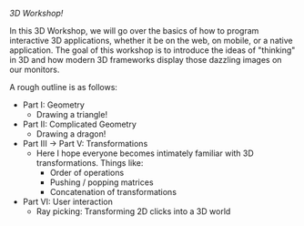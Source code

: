 *3D Workshop!*

In this 3D Workshop, we will go over the basics of how to program interactive 3D applications, whether it be on the web, on mobile, or a native application. The goal of this workshop is to introduce the ideas of "thinking" in 3D and how modern 3D frameworks display those dazzling images on our monitors.

A rough outline is as follows:

* Part I: Geometry
    * Drawing a triangle!
* Part II: Complicated Geometry
    * Drawing a dragon!
* Part III -> Part V: Transformations
    * Here I hope everyone becomes intimately familiar with 3D transformations. Things like:
        * Order of operations
        * Pushing / popping matrices
        * Concatenation of transformations
* Part VI: User interaction
    * Ray picking: Transforming 2D clicks into a 3D world
